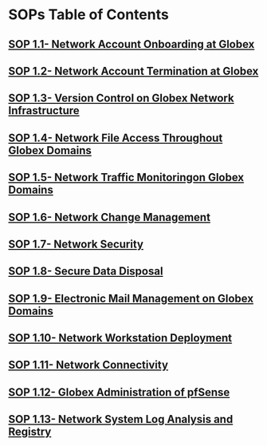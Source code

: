 # SOPs Table of Contents

## [SOP 1.1- Network Account Onboarding at Globex](./SOPs_1.md)

## [SOP 1.2- Network Account Termination at Globex](./SOPs_2.md)

## [SOP 1.3- Version Control on Globex Network Infrastructure](./SOPs_3.md)

## [SOP 1.4- Network File Access Throughout Globex Domains](./SOPs_4.md)

## [SOP 1.5- Network Traffic Monitoringon Globex Domains](./SOPs_5.md)

## [SOP 1.6- Network Change Management](./SOPs_6.md)

## [SOP 1.7- Network Security](./SOPs_7.md)

## [SOP 1.8- Secure Data Disposal](./SOPs_08.md)

## [SOP 1.9- Electronic Mail Management on Globex Domains](./SOPs_09.md)

## [SOP 1.10- Network Workstation Deployment](./SOPs_10.md)

## [SOP 1.11- Network Connectivity](./SOPs_11.md)

## [SOP 1.12- Globex Administration of pfSense](./SOPs_12.md)

## [SOP 1.13- Network System Log Analysis and Registry](./SOPs_13.md)
